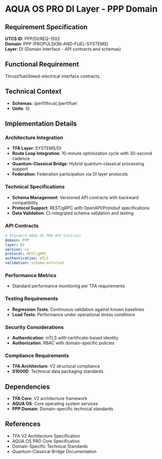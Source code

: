 # AQUA OS PRO DI Layer - PPP Domain

## Requirement Specification

**UTCS ID**: PPP/DI/REQ-1502  
**Domain**: PPP (PROPULSION-AND-FUEL-SYSTEMS)  
**Layer**: DI (Domain Interface - API contracts and schemas)  

## Functional Requirement

Thrust/fuel/bleed-electrical interface contracts.

## Technical Context

- **Schemas**: /perf/thrust,/perf/fuel
- **Units**: SI


## Implementation Details

### Architecture Integration
- **TFA Layer**: SYSTEMS/DI
- **Route Loop Integration**: 10-minute optimization cycle with 30-second cadence
- **Quantum-Classical Bridge**: Hybrid quantum-classical processing support
- **Federation**: Federation participation via DI layer protocols

### Technical Specifications

- **Schema Management**: Versioned API contracts with backward compatibility
- **Protocol Support**: REST/gRPC with OpenAPI/Protobuf specifications
- **Data Validation**: CI-integrated schema validation and testing

### API Contracts


```yaml
# Standard AQUA OS PRO API Contract
domain: PPP
layer: DI
version: v1
protocol: REST/gRPC
authentication: mTLS
validation: schema-enforced
```

### Performance Metrics

- Standard performance monitoring per TFA requirements

### Testing Requirements

- **Regression Tests**: Continuous validation against known baselines
- **Load Tests**: Performance under operational stress conditions

### Security Considerations

- **Authentication**: mTLS with certificate-based identity
- **Authorization**: RBAC with domain-specific policies

### Compliance Requirements

- **TFA Architecture**: V2 structural compliance
- **S1000D**: Technical data packaging standards

## Dependencies

- **TFA Core**: V2 architecture framework
- **AQUA OS**: Core operating system services
- **PPP Domain**: Domain-specific technical standards

## References

- TFA V2 Architecture Specification
- AQUA OS PRO Core Specification
- Domain-Specific Technical Standards
- Quantum-Classical Bridge Documentation
